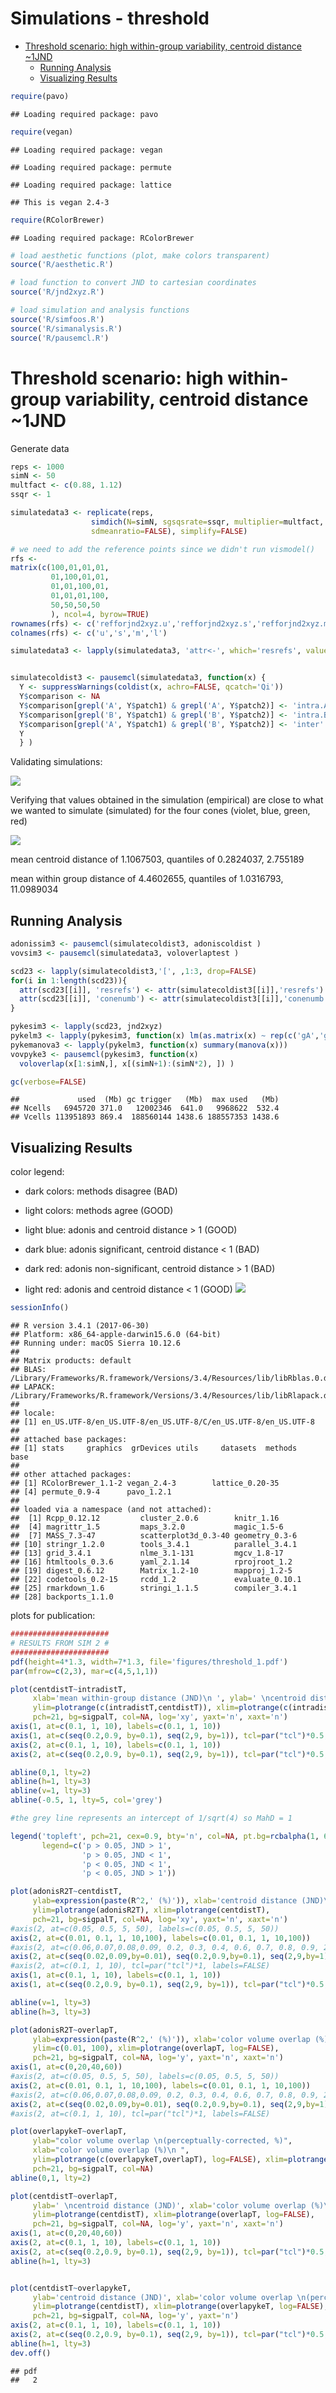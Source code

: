 Simulations - threshold
================

-   [Threshold scenario: high within-group variability, centroid distance ~1JND](#threshold-scenario-high-within-group-variability-centroid-distance-1jnd)
    -   [Running Analysis](#running-analysis)
    -   [Visualizing Results](#visualizing-results)

``` r
require(pavo)
```

    ## Loading required package: pavo

``` r
require(vegan)
```

    ## Loading required package: vegan

    ## Loading required package: permute

    ## Loading required package: lattice

    ## This is vegan 2.4-3

``` r
require(RColorBrewer)
```

    ## Loading required package: RColorBrewer

``` r
# load aesthetic functions (plot, make colors transparent)
source('R/aesthetic.R')

# load function to convert JND to cartesian coordinates
source('R/jnd2xyz.R')

# load simulation and analysis functions
source('R/simfoos.R')
source('R/simanalysis.R')
source('R/pausemcl.R')
```

Threshold scenario: high within-group variability, centroid distance ~1JND
==========================================================================

Generate data

``` r
reps <- 1000
simN <- 50
multfact <- c(0.88, 1.12)
ssqr <- 1

simulatedata3 <- replicate(reps, 
                  simdich(N=simN, sgsqsrate=ssqr, multiplier=multfact,
                  sdmeanratio=FALSE), simplify=FALSE)

# we need to add the reference points since we didn't run vismodel()
rfs <- 
matrix(c(100,01,01,01,
         01,100,01,01,
         01,01,100,01,
         01,01,01,100,
         50,50,50,50
         ), ncol=4, byrow=TRUE)
rownames(rfs) <- c('refforjnd2xyz.u','refforjnd2xyz.s','refforjnd2xyz.m','refforjnd2xyz.l', 'refforjnd2xyz.acent')
colnames(rfs) <- c('u','s','m','l')

simulatedata3 <- lapply(simulatedata3, 'attr<-', which='resrefs', value=rfs)


simulatecoldist3 <- pausemcl(simulatedata3, function(x) {
  Y <- suppressWarnings(coldist(x, achro=FALSE, qcatch='Qi'))
  Y$comparison <- NA
  Y$comparison[grepl('A', Y$patch1) & grepl('A', Y$patch2)] <- 'intra.A'
  Y$comparison[grepl('B', Y$patch1) & grepl('B', Y$patch2)] <- 'intra.B'
  Y$comparison[grepl('A', Y$patch1) & grepl('B', Y$patch2)] <- 'inter'
  Y
  } )
```

Validating simulations:

![](../output/figures/final_threshold_fig_unnamed-chunk-1-1.jpeg)

Verifying that values obtained in the simulation (empirical) are close to what we wanted to simulate (simulated) for the four cones (violet, blue, green, red)

![](../output/figures/final_threshold_fig_histograms-1.jpeg)

mean centroid distance of 1.1067503, quantiles of 0.2824037, 2.755189

mean within group distance of 4.4602655, quantiles of 1.0316793, 11.0989034

Running Analysis
----------------

``` r
adonissim3 <- pausemcl(simulatecoldist3, adoniscoldist )
vovsim3 <- pausemcl(simulatedata3, voloverlaptest )
```

``` r
scd23 <- lapply(simulatecoldist3,'[', ,1:3, drop=FALSE)
for(i in 1:length(scd23)){
  attr(scd23[[i]], 'resrefs') <- attr(simulatecoldist3[[i]],'resrefs')
  attr(scd23[[i]], 'conenumb') <- attr(simulatecoldist3[[i]],'conenumb')
}

pykesim3 <- lapply(scd23, jnd2xyz)
pykelm3 <- lapply(pykesim3, function(x) lm(as.matrix(x) ~ rep(c('gA','gB'), each=50)))
pykemanova3 <- lapply(pykelm3, function(x) summary(manova(x)))
vovpyke3 <- pausemcl(pykesim3, function(x)
  voloverlap(x[1:simN,], x[(simN+1):(simN*2), ]) )

gc(verbose=FALSE)
```

    ##             used  (Mb) gc trigger   (Mb)  max used   (Mb)
    ## Ncells   6945720 371.0   12002346  641.0   9968622  532.4
    ## Vcells 113951893 869.4  188560144 1438.6 188557353 1438.6

Visualizing Results
-------------------

color legend:

-   dark colors: methods disagree (BAD)
-   light colors: methods agree (GOOD)

-   light blue: adonis and centroid distance &gt; 1 (GOOD)
-   dark blue: adonis significant, centroid distance &lt; 1 (BAD)
-   dark red: adonis non-significant, centroid distance &gt; 1 (BAD)
-   light red: adonis and centroid distance &lt; 1 (GOOD) ![](../output/figures/final_threshold_fig_unnamed-chunk-3-1.jpeg)

``` r
sessionInfo()
```

    ## R version 3.4.1 (2017-06-30)
    ## Platform: x86_64-apple-darwin15.6.0 (64-bit)
    ## Running under: macOS Sierra 10.12.6
    ## 
    ## Matrix products: default
    ## BLAS: /Library/Frameworks/R.framework/Versions/3.4/Resources/lib/libRblas.0.dylib
    ## LAPACK: /Library/Frameworks/R.framework/Versions/3.4/Resources/lib/libRlapack.dylib
    ## 
    ## locale:
    ## [1] en_US.UTF-8/en_US.UTF-8/en_US.UTF-8/C/en_US.UTF-8/en_US.UTF-8
    ## 
    ## attached base packages:
    ## [1] stats     graphics  grDevices utils     datasets  methods   base     
    ## 
    ## other attached packages:
    ## [1] RColorBrewer_1.1-2 vegan_2.4-3        lattice_0.20-35   
    ## [4] permute_0.9-4      pavo_1.2.1        
    ## 
    ## loaded via a namespace (and not attached):
    ##  [1] Rcpp_0.12.12         cluster_2.0.6        knitr_1.16          
    ##  [4] magrittr_1.5         maps_3.2.0           magic_1.5-6         
    ##  [7] MASS_7.3-47          scatterplot3d_0.3-40 geometry_0.3-6      
    ## [10] stringr_1.2.0        tools_3.4.1          parallel_3.4.1      
    ## [13] grid_3.4.1           nlme_3.1-131         mgcv_1.8-17         
    ## [16] htmltools_0.3.6      yaml_2.1.14          rprojroot_1.2       
    ## [19] digest_0.6.12        Matrix_1.2-10        mapproj_1.2-5       
    ## [22] codetools_0.2-15     rcdd_1.2             evaluate_0.10.1     
    ## [25] rmarkdown_1.6        stringi_1.1.5        compiler_3.4.1      
    ## [28] backports_1.1.0

plots for publication:

``` r
######################
# RESULTS FROM SIM 2 #
######################
pdf(height=4*1.3, width=7*1.3, file='figures/threshold_1.pdf')
par(mfrow=c(2,3), mar=c(4,5,1,1))

plot(centdistT~intradistT, 
     xlab='mean within-group distance (JND)\n ', ylab=' \ncentroid distance (JND)', 
     ylim=plotrange(c(intradistT,centdistT)), xlim=plotrange(c(intradistT,centdistT)), 
     pch=21, bg=sigpalT, col=NA, log='xy', yaxt='n', xaxt='n')
axis(1, at=c(0.1, 1, 10), labels=c(0.1, 1, 10))
axis(1, at=c(seq(0.2,0.9, by=0.1), seq(2,9, by=1)), tcl=par("tcl")*0.5, labels=FALSE)
axis(2, at=c(0.1, 1, 10), labels=c(0.1, 1, 10))
axis(2, at=c(seq(0.2,0.9, by=0.1), seq(2,9, by=1)), tcl=par("tcl")*0.5, labels=FALSE)

abline(0,1, lty=2)
abline(h=1, lty=3)
abline(v=1, lty=3)
abline(-0.5, 1, lty=5, col='grey')

#the grey line represents an intercept of 1/sqrt(4) so MahD = 1

legend('topleft', pch=21, cex=0.9, bty='n', col=NA, pt.bg=rcbalpha(1, 6, 'RdBu')[c(1,3,6,4)],
       legend=c('p > 0.05, JND > 1',
                'p > 0.05, JND < 1',
                'p < 0.05, JND < 1',
                'p < 0.05, JND > 1'))

plot(adonisR2T~centdistT, 
     ylab=expression(paste(R^2,' (%)')), xlab='centroid distance (JND)\n ', 
     ylim=plotrange(adonisR2T), xlim=plotrange(centdistT),
     pch=21, bg=sigpalT, col=NA, log='xy', yaxt='n', xaxt='n')
#axis(2, at=c(0.05, 0.5, 5, 50), labels=c(0.05, 0.5, 5, 50))
axis(2, at=c(0.01, 0.1, 1, 10,100), labels=c(0.01, 0.1, 1, 10,100))
#axis(2, at=c(0.06,0.07,0.08,0.09, 0.2, 0.3, 0.4, 0.6, 0.7, 0.8, 0.9, 2, 3, 4, 6, 7, 8, 9, 20, 30, 40), tcl=par("tcl")*0.5, labels=FALSE)
axis(2, at=c(seq(0.02,0.09,by=0.01), seq(0.2,0.9,by=0.1), seq(2,9,by=1), seq(20,90,by=10)), tcl=par("tcl")*0.5, labels=FALSE)
#axis(2, at=c(0.1, 1, 10), tcl=par("tcl")*1, labels=FALSE)
axis(1, at=c(0.1, 1, 10), labels=c(0.1, 1, 10))
axis(1, at=c(seq(0.2,0.9, by=0.1), seq(2,9, by=1)), tcl=par("tcl")*0.5, labels=FALSE)

abline(v=1, lty=3)
abline(h=3, lty=3)

plot(adonisR2T~overlapT, 
     ylab=expression(paste(R^2,' (%)')), xlab='color volume overlap (%)\n ',  
     ylim=c(0.01, 100), xlim=plotrange(overlapT, log=FALSE),
     pch=21, bg=sigpalT, col=NA, log='y', yaxt='n', xaxt='n')
axis(1, at=c(0,20,40,60))
#axis(2, at=c(0.05, 0.5, 5, 50), labels=c(0.05, 0.5, 5, 50))
axis(2, at=c(0.01, 0.1, 1, 10,100), labels=c(0.01, 0.1, 1, 10,100))
#axis(2, at=c(0.06,0.07,0.08,0.09, 0.2, 0.3, 0.4, 0.6, 0.7, 0.8, 0.9, 2, 3, 4, 6, 7, 8, 9, 20, 30, 40), tcl=par("tcl")*0.5, labels=FALSE)
axis(2, at=c(seq(0.02,0.09,by=0.01), seq(0.2,0.9,by=0.1), seq(2,9,by=1), seq(20,90,by=10)), tcl=par("tcl")*0.5, labels=FALSE)
#axis(2, at=c(0.1, 1, 10), tcl=par("tcl")*1, labels=FALSE)

plot(overlapykeT~overlapT, 
     ylab="color volume overlap \n(perceptually-corrected, %)", 
     xlab="color volume overlap (%)\n ",
     ylim=plotrange(c(overlapykeT,overlapT), log=FALSE), xlim=plotrange(c(overlapykeT,overlapT), log=FALSE), 
     pch=21, bg=sigpalT, col=NA)
abline(0,1, lty=2)

plot(centdistT~overlapT,
     ylab=' \ncentroid distance (JND)', xlab='color volume overlap (%)\n ',
     ylim=plotrange(centdistT), xlim=plotrange(overlapT, log=FALSE),
     pch=21, bg=sigpalT, col=NA, log='y', yaxt='n', xaxt='n')
axis(1, at=c(0,20,40,60))
axis(2, at=c(0.1, 1, 10), labels=c(0.1, 1, 10))
axis(2, at=c(seq(0.2,0.9, by=0.1), seq(2,9, by=1)), tcl=par("tcl")*0.5, labels=FALSE)
abline(h=1, lty=3)


plot(centdistT~overlapykeT,
     ylab='centroid distance (JND)', xlab='color volume overlap \n(perceptually-corrected, %)',
     ylim=plotrange(centdistT), xlim=plotrange(overlapykeT, log=FALSE),
     pch=21, bg=sigpalT, col=NA, log='y', yaxt='n')
axis(2, at=c(0.1, 1, 10), labels=c(0.1, 1, 10))
axis(2, at=c(seq(0.2,0.9, by=0.1), seq(2,9, by=1)), tcl=par("tcl")*0.5, labels=FALSE)
abline(h=1, lty=3)
dev.off()
```

    ## pdf 
    ##   2
